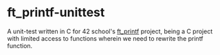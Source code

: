 # ft_printf-unittest

A unit-test written in C for 42 school's [ft_printf](https://github.com/artainmo/ft_printf) project, being a C project with limited access to functions wherein we need to rewrite the printf function.
